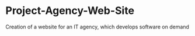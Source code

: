 # Project-Agency-Web-Site
Creation of a website for an IT agency, which develops software on demand
